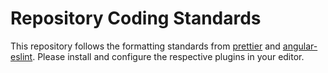 # Repository Coding Standards

This repository follows the formatting standards from [prettier](https://prettier.io/)
and [angular-eslint](https://github.com/angular-eslint/angular-eslint).
Please install and configure the respective plugins in your editor.
